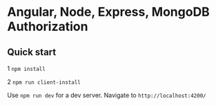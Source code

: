 # Angular, Node, Express, MongoDB Authorization

## Quick start

1 `npm install`

2 `npm run client-install`

Use `npm run dev` for a dev server. Navigate to `http://localhost:4200/`

